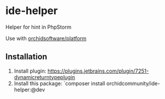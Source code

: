 # ide-helper
Helper for hint in PhpStorm

Use with [orchidsoftware/platform](https://github.com/orchidsoftware/platform)

## Installation

1. Install plugin: https://plugins.jetbrains.com/plugin/7251-dynamicreturntypeplugin
1. Install this package: `composer install orchidcommunity/ide-helper:@dev 